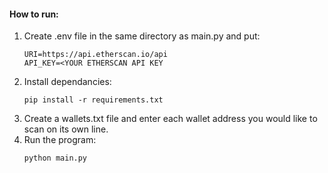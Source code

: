 #### How to run:
1) Create .env file in the same directory as main.py and put:
    ```
   URI=https://api.etherscan.io/api
   API_KEY=<YOUR ETHERSCAN API KEY 
   ```
2) Install dependancies:
    ```commandline
    pip install -r requirements.txt
    ```
3) Create a wallets.txt file and enter each wallet address you would like to scan on its own line.
4) Run the program:
    ```commandline
    python main.py
    ```